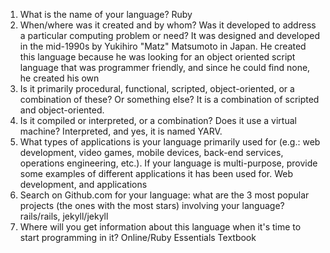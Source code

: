 1. What is the name of your language? 
Ruby
2. When/where was it created and by whom? Was it developed to address a particular computing problem or need? 
It was designed and developed in the mid-1990s by Yukihiro "Matz" Matsumoto in Japan. He created this language because he was looking for an object oriented script language that was programmer friendly, and since he could find none, he created his own
3. Is it primarily procedural, functional, scripted, object-oriented, or a combination of these? Or something else? 
It is a combination of scripted and object-oriented.
4. Is it compiled or interpreted, or a combination? Does it use a virtual machine? 
Interpreted, and yes, it is named YARV.
5. What types of applications is your language primarily used for (e.g.: web development, video games, mobile devices, back-end services, operations engineering, etc.). If your language is multi-purpose, provide some examples of different applications it has been used for. 
Web development, and applications
6. Search on Github.com for your language: what are the 3 most popular projects (the ones with the most stars) involving your language? 
rails/rails, jekyll/jekyll
7. Where will you get information about this language when it's time to start programming in it? 
Online/Ruby Essentials Textbook
